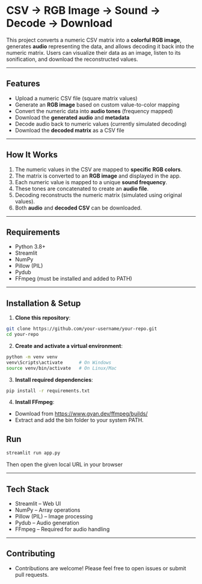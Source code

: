 # CSV → RGB Image → Sound → Decode → Download

This project converts a numeric CSV matrix into a **colorful RGB image**, generates **audio** representing the data, and allows decoding it back into the numeric matrix. Users can visualize their data as an image, listen to its sonification, and download the reconstructed values.

---

## Features
- Upload a numeric CSV file (square matrix values)
- Generate an **RGB image** based on custom value-to-color mapping
- Convert the numeric data into **audio tones** (frequency mapped)
- Download the **generated audio** and **metadata**
- Decode audio back to numeric values (currently simulated decoding)
- Download the **decoded matrix** as a CSV file

---

## How It Works
1. The numeric values in the CSV are mapped to **specific RGB colors**.
2. The matrix is converted to an **RGB image** and displayed in the app.
3. Each numeric value is mapped to a unique **sound frequency**.
4. These tones are concatenated to create an **audio file**.
5. Decoding reconstructs the numeric matrix (simulated using original values).
6. Both **audio** and **decoded CSV** can be downloaded.

---

## Requirements
- Python 3.8+
- Streamlit
- NumPy
- Pillow (PIL)
- Pydub
- FFmpeg (must be installed and added to PATH)

---

## Installation & Setup

1. **Clone this repository**:
```bash
git clone https://github.com/your-username/your-repo.git
cd your-repo
```

2. **Create and activate a virtual environment**:
```bash
python -m venv venv
venv\Scripts\activate      # On Windows
source venv/bin/activate   # On Linux/Mac
```

3. **Install required dependencies**:
```bash
pip install -r requirements.txt
```

4. **Install FFmpeg**:
- Download from https://www.gyan.dev/ffmpeg/builds/
- Extract and add the bin folder to your system PATH.

## Run

```bash
streamlit run app.py
```
Then open the given local URL in your browser

---

## Tech Stack
- Streamlit – Web UI
- NumPy – Array operations
- Pillow (PIL) – Image processing
- Pydub – Audio generation
- FFmpeg – Required for audio handling

---

## Contributing
- Contributions are welcome! Please feel free to open issues or submit pull requests.
